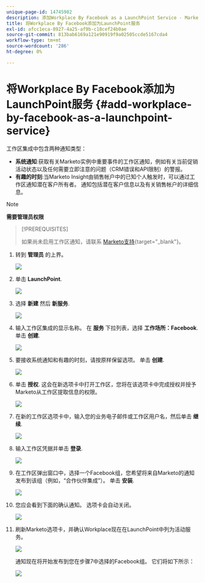 ```yaml
---
unique-page-id: 14745982
description: 添加Workplace By Facebook as a LaunchPoint Service - Marketo文档 — 产品文档
title: 将Workplace By Facebook添加为LaunchPoint服务
exl-id: afcc1eca-8927-4a25-af9b-c18cef24b0ae
source-git-commit: 813bab6169a121e90919f9a02505ccde5167cda4
workflow-type: tm+mt
source-wordcount: '286'
ht-degree: 0%

---
```


# 将Workplace By Facebook添加为LaunchPoint服务 {#add-workplace-by-facebook-as-a-launchpoint-service}

工作区集成中包含两种通知类型：

* **系统通知**:获取有关Marketo实例中重要事件的工作区通知，例如有关当前促销活动状态以及任何需要立即注意的问题（CRM错误和API限制）的警报。
* **有趣的时刻**:当Marketo Insight由销售帐户中的已知个人触发时，可以通过工作区通知潜在客户所有者。 通知包括潜在客户信息以及有关销售帐户的详细信息。

>[!NOTE]
>
>**需要管理员权限**

>[!PREREQUISITES]
>
>如果尚未启用工作区通知，请联系 [Marketo支持](https://nation.marketo.com/t5/Support/ct-p/Support){target=&quot;_blank&quot;}。

1. 转到 **管理员** 的上界。

   ![](assets/add-workplace-by-facebook-as-a-launchpoint-service-1.png)

1. 单击 **LaunchPoint**.

   ![](assets/add-workplace-by-facebook-as-a-launchpoint-service-2.png)

1. 选择 **新建** 然后 **新服务**.

   ![](assets/add-workplace-by-facebook-as-a-launchpoint-service-3.png)

1. 输入工作区集成的显示名称。 在 **服务** 下拉列表，选择 **工作场所：Facebook**. 单击 **创建**.

   ![](assets/add-workplace-by-facebook-as-a-launchpoint-service-4.png)

1. 要接收系统通知和有趣的时刻，请按原样保留选项。 单击 **创建**.

   ![](assets/add-workplace-by-facebook-as-a-launchpoint-service-5.png)

1. 单击 **授权**. 这会在新选项卡中打开工作区，您将在该选项卡中完成授权并授予Marketo从工作区提取信息的权限。

   ![](assets/add-workplace-by-facebook-as-a-launchpoint-service-6.png)

1. 在新的工作区选项卡中，输入您的业务电子邮件或工作区用户名，然后单击 **继续**.

   ![](assets/add-workplace-by-facebook-as-a-launchpoint-service-7.png)

1. 输入工作区凭据并单击 **登录**.

   ![](assets/add-workplace-by-facebook-as-a-launchpoint-service-8.png)

1. 在工作区弹出窗口中，选择一个Facebook组，您希望将来自Marketo的通知发布到该组（例如，“合作伙伴集成”）。 单击 **安装**.

   ![](assets/add-workplace-by-facebook-as-a-launchpoint-service-9.png)

1. 您应会看到下面的确认通知。 选项卡会自动关闭。

   ![](assets/add-workplace-by-facebook-as-a-launchpoint-service-10.png)

1. 刷新Marketo选项卡，并确认Workplace现在在LaunchPoint中列为活动服务。

   ![](assets/add-workplace-by-facebook-as-a-launchpoint-service-11.png)

   通知现在将开始发布到您在步骤7中选择的Facebook组。 它们将如下所示：

   ![](assets/add-workplace-by-facebook-as-a-launchpoint-service-12.png)
